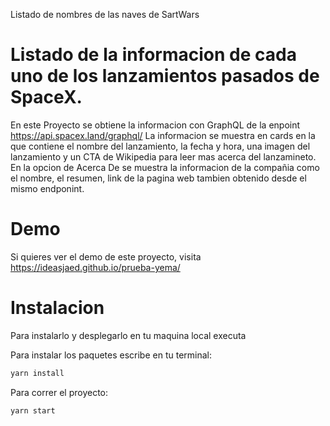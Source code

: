 Listado de nombres de las naves de SartWars

# Listado de la informacion de cada uno de los lanzamientos pasados de SpaceX.
En este Proyecto se obtiene la informacion con GraphQL de la enpoint https://api.spacex.land/graphql/ 
La informacion se muestra en cards en la que contiene el nombre del lanzamiento, la fecha y hora, una imagen del lanzamiento y un CTA de Wikipedia para leer mas acerca del lanzamineto.
En la opcion de Acerca De se muestra la informacion de la compañia como el nombre, el resumen, link de la pagina web tambien obtenido desde el mismo endponint.

# Demo
Si quieres ver el demo de este proyecto, visita https://ideasjaed.github.io/prueba-yema/

# Instalacion
Para instalarlo y desplegarlo en tu maquina local executa

Para instalar los paquetes escribe en tu terminal:
```bash
yarn install
```
Para correr el proyecto:

```bash
yarn start
```
